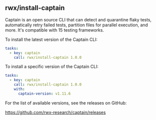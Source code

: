 ## rwx/install-captain

Captain is an open source CLI that can detect and quarantine flaky tests,
automatically retry failed tests, partition files for parallel execution,
and more. It's compatible with 15 testing frameworks.

To install the latest version of the Captain CLI:

```yaml
tasks:
  - key: captain
    call: rwx/install-captain 1.0.0
```

To install a specific version of the Captain CLI:

```yaml
tasks:
  - key: captain
    call: rwx/install-captain 1.0.0
    with:
      captain-version: v1.11.6
```

For the list of available versions, see the releases on GitHub:

https://github.com/rwx-research/captain/releases
